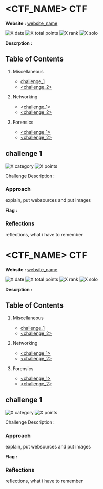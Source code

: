# <CTF_NAME> CTF

**Website :** [website_name](<http://www.ctflink.com>)

![X date](https://img.shields.io/badge/date-XX/XX/XXXX-yellow.svg)
![X total points](https://img.shields.io/badge/total_points-XXX-blue.svg)
![X rank](https://img.shields.io/badge/team_ranking-274%2F524-purple.svg)
![X solo](https://img.shields.io/badge/team-alone-orange.svg)

**Descrption :** 

## **Table of Contents**

1. Miscellaneous
   
   - [challenge_1](###challenge_1)
   - [<challenge_2>](<link_to_writeup>)

2. Networking
   
   - [<challenge_1>](<link_to_writeup>)
   - [<challenge_2>](<link_to_writeup>)

3. Forensics
   
   - [<challenge_1>](<link_to_writeup>)
   - [<challenge_2>](<link_to_writeup>)


## **challenge 1**

![X category](https://img.shields.io/badge/category-category-blue.svg)
![X points](https://img.shields.io/badge/points-points-green.svg)

Challenge Description : 

### Approach

explain, put websources and put images

**Flag :** 

### Reflections

reflections, what i have to remember

# <CTF_NAME> CTF

**Website :** [website_name](<http://www.ctflink.com>)

![X date](https://img.shields.io/badge/date-XX/XX/XXXX-yellow.svg)
![X total points](https://img.shields.io/badge/total_points-XXX-blue.svg)
![X rank](https://img.shields.io/badge/team_ranking-274%2F524-purple.svg)
![X solo](https://img.shields.io/badge/team-alone-orange.svg)

**Descrption :** 

## **Table of Contents**

1. Miscellaneous
   
   - [challenge_1](###challenge_1)
   - [<challenge_2>](<link_to_writeup>)

2. Networking
   
   - [<challenge_1>](<link_to_writeup>)
   - [<challenge_2>](<link_to_writeup>)

3. Forensics
   
   - [<challenge_1>](<link_to_writeup>)
   - [<challenge_2>](<link_to_writeup>)


## **challenge 1**

![X category](https://img.shields.io/badge/category-category-blue.svg)
![X points](https://img.shields.io/badge/points-points-green.svg)

Challenge Description : 

### Approach

explain, put websources and put images

**Flag :** 

### Reflections

reflections, what i have to remember

